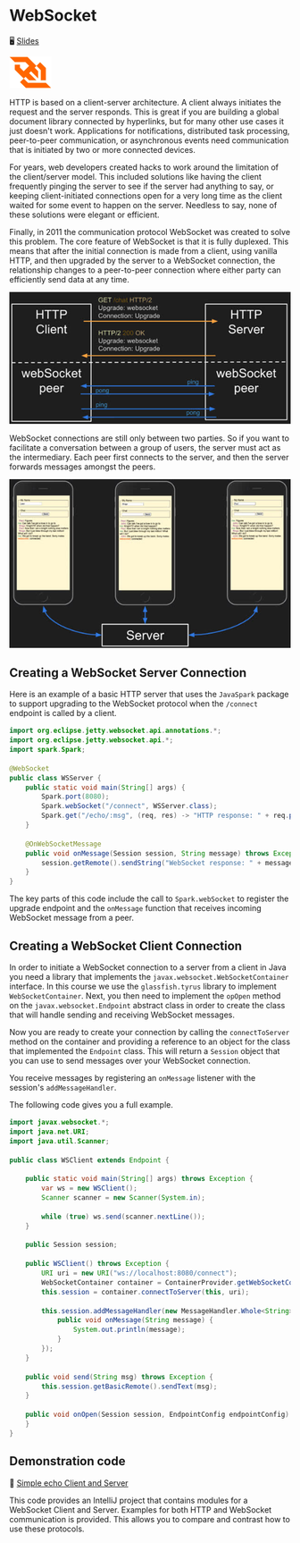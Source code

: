 # WebSocket

🖥️ [Slides](https://docs.google.com/presentation/d/1jNPLDXYxK7kMvui4WvK0bshU076_OTQ1/edit?usp=sharing&ouid=114081115660452804792&rtpof=true&sd=true)

![webSocket](webServicesWebSocketsLogo.png)

HTTP is based on a client-server architecture. A client always initiates the request and the server responds. This is great if you are building a global document library connected by hyperlinks, but for many other use cases it just doesn't work. Applications for notifications, distributed task processing, peer-to-peer communication, or asynchronous events need communication that is initiated by two or more connected devices.

For years, web developers created hacks to work around the limitation of the client/server model. This included solutions like having the client frequently pinging the server to see if the server had anything to say, or keeping client-initiated connections open for a very long time as the client waited for some event to happen on the server. Needless to say, none of these solutions were elegant or efficient.

Finally, in 2011 the communication protocol WebSocket was created to solve this problem. The core feature of WebSocket is that it is fully duplexed. This means that after the initial connection is made from a client, using vanilla HTTP, and then upgraded by the server to a WebSocket connection, the relationship changes to a peer-to-peer connection where either party can efficiently send data at any time.

![WebSocket Upgrade](webServicesWebSocketUpgrade.jpg)

WebSocket connections are still only between two parties. So if you want to facilitate a conversation between a group of users, the server must act as the intermediary. Each peer first connects to the server, and then the server forwards messages amongst the peers.

![WebSocket Peers](webServicesWebSocketPeers.jpg)

## Creating a WebSocket Server Connection

Here is an example of a basic HTTP server that uses the `JavaSpark` package to support upgrading to the WebSocket protocol when the `/connect` endpoint is called by a client.

```java
import org.eclipse.jetty.websocket.api.annotations.*;
import org.eclipse.jetty.websocket.api.*;
import spark.Spark;

@WebSocket
public class WSServer {
    public static void main(String[] args) {
        Spark.port(8080);
        Spark.webSocket("/connect", WSServer.class);
        Spark.get("/echo/:msg", (req, res) -> "HTTP response: " + req.params(":msg"));
    }

    @OnWebSocketMessage
    public void onMessage(Session session, String message) throws Exception {
        session.getRemote().sendString("WebSocket response: " + message);
    }
}
```

The key parts of this code include the call to `Spark.webSocket` to register the upgrade endpoint and the `onMessage` function that receives incoming WebSocket message from a peer.

## Creating a WebSocket Client Connection

In order to initiate a WebSocket connection to a server from a client in Java you need a library that implements the `javax.websocket.WebSocketContainer` interface. In this course we use the `glassfish.tyrus` library to implement `WebSocketContainer`. Next, you then need to implement the `opOpen` method on the `javax.websocket.Endpoint` abstract class in order to create the class that will handle sending and receiving WebSocket messages.

Now you are ready to create your connection by calling the `connectToServer` method on the container and providing a reference to an object for the class that implemented the `Endpoint` class. This will return a `Session` object that you can use to send messages over your WebSocket connection.

You receive messages by registering an `onMessage` listener with the session's `addMessageHandler`.

The following code gives you a full example.

```java
import javax.websocket.*;
import java.net.URI;
import java.util.Scanner;

public class WSClient extends Endpoint {

    public static void main(String[] args) throws Exception {
        var ws = new WSClient();
        Scanner scanner = new Scanner(System.in);

        while (true) ws.send(scanner.nextLine());
    }

    public Session session;

    public WSClient() throws Exception {
        URI uri = new URI("ws://localhost:8080/connect");
        WebSocketContainer container = ContainerProvider.getWebSocketContainer();
        this.session = container.connectToServer(this, uri);

        this.session.addMessageHandler(new MessageHandler.Whole<String>() {
            public void onMessage(String message) {
                System.out.println(message);
            }
        });
    }

    public void send(String msg) throws Exception {
        this.session.getBasicRemote().sendText(msg);
    }

    public void onOpen(Session session, EndpointConfig endpointConfig) {
    }
}
```

## Demonstration code

📁 [Simple echo Client and Server](example-code)

This code provides an IntelliJ project that contains modules for a WebSocket Client and Server. Examples for both HTTP and WebSocket communication is provided. This allows you to compare and contrast how to use these protocols.
